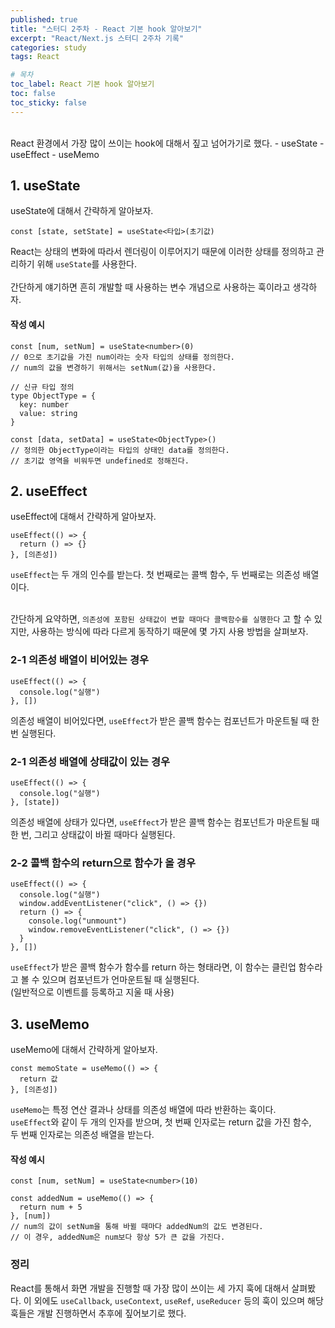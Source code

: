 ```yaml
---
published: true
title: "스터디 2주차 - React 기본 hook 알아보기"
excerpt: "React/Next.js 스터디 2주차 기록"
categories: study
tags: React

# 목차
toc_label: React 기본 hook 알아보기
toc: false
toc_sticky: false
---
```


<br/>
React 환경에서 가장 많이 쓰이는 hook에 대해서 짚고 넘어가기로 했다.
- useState
- useEffect
- useMemo

## 1. useState

useState에 대해서 간략하게 알아보자.

```tsx
const [state, setState] = useState<타입>(초기값)
```

React는 상태의 변화에 따라서 렌더링이 이루어지기 때문에 이러한 상태를 정의하고 관리하기 위해 `useState`를 사용한다.
<br/><br/> 간단하게 얘기하면 흔히 개발할 때 사용하는 변수 개념으로 사용하는 훅이라고 생각하자.

#### 작성 예시

```tsx
const [num, setNum] = useState<number>(0)
// 0으로 초기값을 가진 num이라는 숫자 타입의 상태를 정의한다.
// num의 값을 변경하기 위해서는 setNum(값)을 사용한다.

// 신규 타입 정의
type ObjectType = {
  key: number
  value: string
}

const [data, setData] = useState<ObjectType>()
// 정의한 ObjectType이라는 타입의 상태인 data를 정의한다.
// 초기값 영역을 비워두면 undefined로 정해진다.
```

## 2. useEffect

useEffect에 대해서 간략하게 알아보자.

```tsx
useEffect(() => {
  return () => {}
}, [의존성])
```

`useEffect`는 두 개의 인수를 받는다. 첫 번째로는 콜백 함수, 두 번째로는 의존성 배열이다.<br/><br/>

간단하게 요약하면, `의존성에 포함된 상태값이 변할 때마다 콜백함수를 실행한다` 고 할 수 있지만, 사용하는 방식에 따라 다르게 동작하기 때문에 몇 가지 사용 방법을 살펴보자.

### 2-1 의존성 배열이 비어있는 경우

```tsx
useEffect(() => {
  console.log("실행")
}, [])
```

의존성 배열이 비어있다면, `useEffect`가 받은 콜백 함수는 컴포넌트가 마운트될 때 한 번 실행된다.

### 2-1 의존성 배열에 상태값이 있는 경우

```tsx
useEffect(() => {
  console.log("실행")
}, [state])
```

의존성 배열에 상태가 있다면, `useEffect`가 받은 콜백 함수는 컴포넌트가 마운트될 때 한 번, 그리고 상태값이 바뀔 때마다 실행된다.

### 2-2 콜백 함수의 return으로 함수가 올 경우

```tsx
useEffect(() => {
  console.log("실행")
  window.addEventListener("click", () => {})
  return () => {
    console.log("unmount")
    window.removeEventListener("click", () => {})
  }
}, [])
```

`useEffect`가 받은 콜백 함수가 함수를 return 하는 형태라면, 이 함수는 클린업 함수라고 볼 수 있으며 컴포넌트가 언마운트될 때 실행된다.<br/>(일반적으로 이벤트를 등록하고 지울 때 사용)

## 3. useMemo

useMemo에 대해서 간략하게 알아보자.

```tsx
const memoState = useMemo(() => {
  return 값
}, [의존성])
```

`useMemo`는 특정 연산 결과나 상태를 의존성 배열에 따라 반환하는 훅이다.
<br/>
`useEffect`와 같이 두 개의 인자를 받으며, 첫 번째 인자로는 return 값을 가진 함수,<br/> 두 번째 인자로는 의존성 배열을 받는다.

#### 작성 예시

```tsx
const [num, setNum] = useState<number>(10)

const addedNum = useMemo(() => {
  return num + 5
}, [num])
// num의 값이 setNum을 통해 바뀔 때마다 addedNum의 값도 변경된다.
// 이 경우, addedNum은 num보다 항상 5가 큰 값을 가진다.
```

### 정리

React를 통해서 화면 개발을 진행할 때 가장 많이 쓰이는 세 가지 훅에 대해서 살펴봤다. 이 외에도 `useCallback`, `useContext`, `useRef`, `useReducer` 등의 훅이 있으며 해당 훅들은 개발 진행하면서 추후에 짚어보기로 했다.
